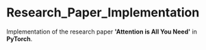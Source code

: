 # Research_Paper_Implementation
Implementation of the research paper **'Attention is All You Need'** in **PyTorch**.
